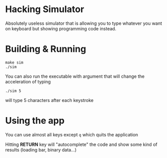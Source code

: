# Hacking Simulator
Absolutely useless simulator that is allowing you to type whatever you want on keyboard but showing programming code instead.

# Building & Running
```shell
make sim
./sim
```
You can also run the executable with argument that will change the acceleration of typing
```shell
./sim 5
```
will type 5 characters after each keystroke

# Using the app
You can use almost all keys except `q` which quits the application

Hitting **RETURN** key will "autocomplete" the code and show some kind of results (loading bar, binary data...)
